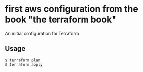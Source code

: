 # first aws configuration from the book "the terraform book"
An initial configuration for Terraform

## Usage

```
$ terraform plan
$ terraform apply
```
